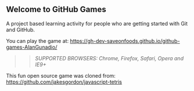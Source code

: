 ## Welcome to GitHub Games

A project based learning activity for people who are getting started with Git and GitHub.

You can play the game at: https://gh-dev-saveonfoods.github.io/github-games-AlanGunadio/

>> _*SUPPORTED BROWSERS*: Chrome, Firefox, Safari, Opera and IE9+_

This fun open source game was cloned from: https://github.com/jakesgordon/javascript-tetris
